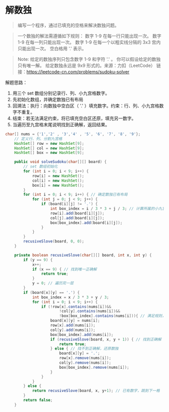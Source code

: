 ﻿# 解数独

> 编写一个程序，通过已填充的空格来解决数独问题。

> 一个数独的解法需遵循如下规则：
> 数字 1-9 在每一行只能出现一次。 数字 1-9 在每一列只能出现一次。 数字 1-9 在每一个以粗实线分隔的 3x3 宫内只能出现一次。
> 空白格用 '.' 表示。
 
> Note: 给定的数独序列只包含数字 1-9 和字符 '.' 。 你可以假设给定的数独只有唯一解。 给定数独永远是 9x9
> 形式的。来源：力扣（LeetCode） 链接：https://leetcode-cn.com/problems/sudoku-solver

解题思路：
1. 用三个 set 数组分别记录行、列、小九宫格数字。
2. 先初始化数组，并确定数独已有布局
3. 回溯法：执行：向数独中空白区（ '.' ）填充数字。约束：行、列、小九宫格数字不重复。
4. 结束：若无法满足约束，将已填充空白区还原，填充另一数字。
5. 当遍历至九宫格末尾说明找到正确解，返回结果。
```java
char[] nums = {'1','2' , '3','4' , '5', '6', '7', '8', '9'};
    // 定义行、列、分割九宫格
    HashSet[] row = new HashSet[9];
    HashSet[] col = new HashSet[9];
    HashSet[] box = new HashSet[9];

    public void solveSudoku(char[][] board) {
        // set 数组初始化
        for (int i = 0; i < 9; i++) {
            row[i] = new HashSet();
            col[i] = new HashSet();
            box[i] = new HashSet();
        }
        for (int i = 0; i < 9; i++) { // 确定数独已有布局
            for (int j = 0; j < 9; j++) {
                if (board[i][j] != '.') {
                    int box_index = i / 3 * 3 + j / 3; // 计算所属的小九宫格块索引，i/3 取整数
                    row[i].add(board[i][j]);
                    col[j].add(board[i][j]);
                    box[box_index].add(board[i][j]);
                }
            }
        }
        recusiveSlove(board, 0, 0);
    }

    private boolean recusiveSlove(char[][] board, int x, int y) {
        if (y == 9) {
            x++;
            if (x == 9) { // 找到唯一正确解
                return true;
            }
            y = 0; // 遍历完一层
        }
        if (board[x][y] == '.') {
            int box_index = x / 3 * 3 + y / 3;
            for (int i = 0; i < 9; i++) {
                if (!row[x].contains(nums[i])&&
                        !col[y].contains(nums[i])&&
                        !box[box_index].contains(nums[i])){ // 满足规则，不存在重复
                    board[x][y] = nums[i];
                    row[x].add(nums[i]);
                    col[y].add(nums[i]);
                    box[box_index].add(nums[i]);
                    if (recusiveSlove(board, x, y + 1)) { // 找到正确解
                        return true;
                    } else { // 找不到正确解，还原数独
                        board[x][y] = '.';
                        row[x].remove(nums[i]);
                        col[y].remove(nums[i]);
                        box[box_index].remove(nums[i]);
                    }
                }
            }
        } else {
            return recusiveSlove(board, x, y+1); // 已有数字，跳到下一格
        }
        return false;
    }
```

